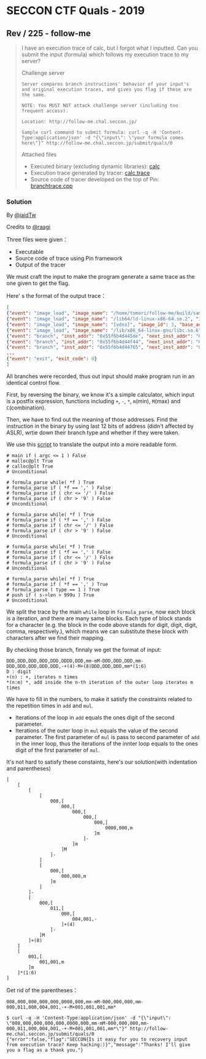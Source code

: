 # SECCON CTF Quals - 2019

## Rev / 225 - follow-me

> I have an execution trace of calc, but I forgot what I inputted. Can you submit the input (formula) which follows my execution trace to my server?
> 
> Challenge server
> 
>     Server compares branch instructions' behavior of your input's and original execution traces, and gives you flag if these are the same.
>     
>     NOTE: You MUST NOT attack challenge server (including too frequent access).
>     
>     Location: http://follow-me.chal.seccon.jp/
>     
>     Sample curl command to submit formula: curl -q -H 'Content-Type:application/json' -d "{\"input\": \"your formula comes here\"}" http://follow-me.chal.seccon.jp/submit/quals/0
> 
> Attached files
> 
> * Executed binary (excluding dynamic libraries): [calc](calc)
> * Execution trace generated by tracer: [calc.trace](./calc.trace)
> * Source code of tracer developed on the top of Pin: [branchtrace.cpp](./branchtrace.cpp)

### Solution

By [@jaidTw](https://github.com/jaidTw)

Credits to [@raagi](https://github.com/nashi5566)

Three files were given：
* Executable
* Source code of trace using Pin framework
* Output of the tracer

We must craft the input to make the program generate a same trace as the one given to get the flag.

Here' s the format of the output trace：
```json
[
{"event": "image_load", "image_name": "/home/tomori/follow-me/build/sample/calc", "image_id": 1, "base_addr": "0x55f6b4d44000", "image_size": "0x1377"},
{"event": "image_load", "image_name": "/lib64/ld-linux-x86-64.so.2", "image_id": 2, "base_addr": "0x7f13ae220000", "image_size": "0x26c23"},
{"event": "image_load", "image_name": "[vdso]", "image_id": 3, "base_addr": "0x7ffc2b775000", "image_size": "0x100a"},
{"event": "image_load", "image_name": "/lib/x86_64-linux-gnu/libc.so.6", "image_id": 4, "base_addr": "0x7f1399a39000", "image_size": "0x3f0adf"},
{"event": "branch", "inst_addr": "0x55f6b4d445de", "next_inst_addr": "0", "branch_taken": true},
{"event": "branch", "inst_addr": "0x55f6b4d44f44", "next_inst_addr": "0", "branch_taken": false},
{"event": "branch", "inst_addr": "0x55f6b4d44765", "next_inst_addr": "0", "branch_taken": true},
...
{"event": "exit", "exit_code": 0}
]
```
All branches were recorded, thus out input should make program run in an identical control flow.

First, by reversing the binary, we know it's a simple calculator, which input is a postfix expression, functions including `+`, `-`, `*`, `m`(min), `M`(max) and `C`(combination).

Then, we have to find out the meaning of those addresses. Find the instruction in the binary by using last 12 bits of address (didn't affected by ASLR), wrtie down their branch type and whether if they were taken.

We use this [script](./trans.py) to translate the output into a more readable form.
```
# main if ( argc <= 1 ) False
# malloc@plt True
# calloc@plt True
# Unconditional

# formula_parse while( *f ) True
# formula_parse if ( *f == ',' ) False
# formula_parse if ( chr <= '/' ) False
# formula_parse if ( chr > '9' ) False
# Unconditional

# formula_parse while( *f ) True
# formula_parse if ( *f == ',' ) False
# formula_parse if ( chr <= '/' ) False
# formula_parse if ( chr > '9' ) False
# Unconditional

# formula_parse while( *f ) True
# formula_parse if ( *f == ',' ) False
# formula_parse if ( chr <= '/' ) False
# formula_parse if ( chr > '9' ) False
# Unconditional

# formula_parse while( *f ) True
# formula_parse if ( *f == ',' ) True
# formula_parse ( type == 1 ) True
# push if ( s->len > 999u ) True
# Unconditional
```

We split the trace by the main `while` loop in `formula_parse`, now each block is a iteration, and there are many same blocks. Each type of block stands for a character (e.g. the block in the code above stands for digit, digit, digit, comma, respectively.), which means we can substitute these block with characters after we find their mapping.

By checking those branch, finnaly we get the format of input:

```
DDD,DDD,DDD,DDD,DDD,DDDD,DDD,mm-mM-DDD,DDD,DDD,mm-DDD,DDD,DDD,DDD,DDD,-+(4)-M+(8)DDD,DDD,DDD,mm*(1:6)
D : digit
+(n) : +, iterates n times
*(n:m) *, add inside the n-th iteration of the outer loop iterates m times
```

We have to fill in the numbers, to make it satisfy the constraints related to the repetition times in `add` and `mul`.
* Iterations of the loop in `add` equals the ones digit of the second parameter.
* Iterations of the outer loop in `mul` equals the value of the second parameter. The first parameter of `mul` is pass to second parameter of `add` in the inner loop, thus the iterations of the innter loop equals to the ones digit of the first parameter of `mul`.

It's not hard to satisfy these constaints, here's our solution(with indentation and parentheses)
```
[
    [
        [
            [
                008,[
                    000,[
                        000,[
                            000,[
                                000,[
                                    0000,000,m
                                ]m
                            ]-
                        ]m
                    ]M
                ]-
            ]
            [
                000,[
                    000,000,m
                ]m
            ]
        ]-
        [
            000,[
                011,[
                    000,[
                        004,001,-
                    ]+(4)
                ]-
            ]M
        ]+(8)
    ]
    [
        001,[
            001,001,m
        ]m
    ]*(1:6)
]
```

Get rid of the parentheses：
```
008,000,000,000,000,0000,000,mm-mM-000,000,000,mm-000,011,000,004,001,-+-M+001,001,001,mm*
```
```
$ curl -q -H 'Content-Type:application/json' -d "{\"input\": \"008,000,000,000,000,0000,000,mm-mM-000,000,000,mm-000,011,000,004,001,-+-M+001,001,001,mm*\"}" http://follow-me.chal.seccon.jp/submit/quals/0
{"error":false,"flag":"SECCON{Is it easy for you to recovery input from execution trace? Keep hacking:)}","message":"Thanks! I'll give you a flag as a thank you."}
```
